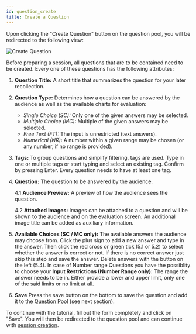 ```yaml
---
id: question_create
title: Create a Question
---
```


Upon clicking the "Create Question" button on the question pool, you will be redirected to the following view:

![Create Question](../assets/question_create.png)

Before preparing a session, all questions that are to be contained need to be created. Every one of these questions has the following attributes:

1. **Question Title:** A short title that summarizes the question for your later recollection.

2. **Question Type:** Determines how a question can be answered by the audience as well as the available charts for evaluation:

   - _Single Choice (SC):_ Only one of the given answers may be selected.
   - _Multiple Choice (MC):_ Multiple of the given answers may be selected.
   - _Free Text (FT):_ The input is unrestricted (text answers).
   - _Numerical (NR):_ A number within a given range may be chosen (or any number, if no range is provided).

3. **Tags:** To group questions and simplify filtering, tags are used. Type in one or multiple tags or start typing and select an existing tag. Confirm by pressing Enter. Every question needs to have at least one tag.

4. **Question:** The question to be answered by the audience.

   4.1 **Audience Preview:** A preview of how the audience sees the question.

   4.2 **Attached Images:** Images can be attached to a question and will be shown to the audience and on the evaluation screen. An additional image title can be added as auxiliary information.

5. **Available Choices (SC / MC only):** The available answers the audience may choose from. Click the plus sign to add a new answer and type in the answer. Then click the red cross or green tick (5.1 or 5.2) to select whether the answer is correct or not. If there is no correct answer just skip this step and save the answer. Delete answers with the button on the left (5.4). In case of Number range Questions you have the possiblity to choose your **Input Restrictions (Number Range only):** The range the answer needs to be in. Either provide a lower and upper limit, only one of the said limits or no limit at all.

6. **Save** Press the save button on the bottom to save the question and add it to the [Question Pool](question_pool.md) (see next section).

To continue with the tutorial, fill out the form completely and click on "Save". You will then be redirected to the question pool and can continue with [session creation](session_create.md).
